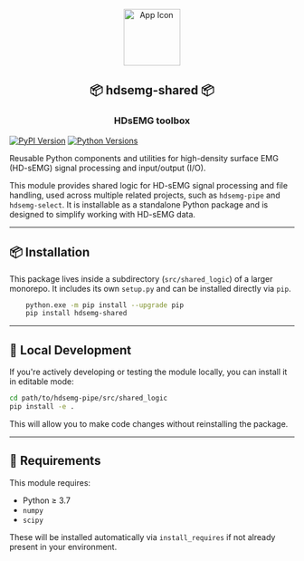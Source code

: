 <div align="center">
<br>
  <img src="src/hdsemg_shared/resources/icon.png" alt="App Icon" width="100" height="100"><br>
    <h2 align="center">📦 hdsemg-shared 📦</h2>
    <h3 align="center">HDsEMG toolbox</h3>
</div>

[![PyPI Version](https://img.shields.io/pypi/v/hdsemg-shared.svg?style=flat-square)](https://pypi.org/project/hdsemg-shared/)
[![Python Versions](https://img.shields.io/pypi/pyversions/hdsemg-shared.svg?style=flat-square)](https://pypi.org/project/hdsemg-shared/)


Reusable Python components and utilities for high-density surface EMG (HD-sEMG) signal processing and input/output (I/O).

This module provides shared logic for HD-sEMG signal processing and file handling, used across multiple related projects, such as `hdsemg-pipe` and `hdsemg-select`. It is installable as a standalone Python package and is designed to simplify working with HD-sEMG data.

---

## 📦 Installation

This package lives inside a subdirectory (`src/shared_logic`) of a larger monorepo. It includes its own `setup.py` and can be installed directly via `pip`.

```bash
    python.exe -m pip install --upgrade pip 
    pip install hdsemg-shared
```

---

## 🧪 Local Development

If you're actively developing or testing the module locally, you can install it in editable mode:

```bash
cd path/to/hdsemg-pipe/src/shared_logic
pip install -e .
```

This will allow you to make code changes without reinstalling the package.

---

## 🧰 Requirements

This module requires:

- Python ≥ 3.7
- `numpy`
- `scipy`

These will be installed automatically via `install_requires` if not already present in your environment.
